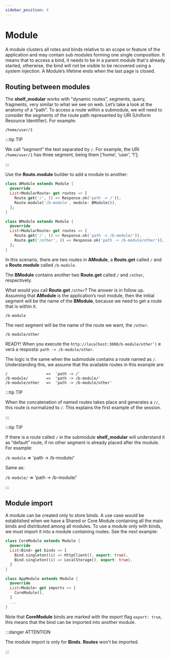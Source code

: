 ```yaml
---
sidebar_position: 4
---
```


# Module

A module clusters all rotes and binds relative to an scope or feature of the application and may contain sub modules forming one single composition. 
It means that to access a bind, it needs to be in a parent module that's already started, otherwise, the bind will not be visible to be recovered using a system injection. 
A Module’s lifetime ends when the last page is closed.

## Routing between modules

The **shelf_modular** works with "dynamic routes”, segments, query, fragments, very similar to what we see on web. Let’s take a look at the anatomy of a “path”. To access a route within a submodule, we will need to consider the segments of the route path represented by URI (Uniform Resource Identifier). For example:
```
/home/user/1
```

:::tip TIP

We call “segment” the text separated by `/`. For example, the URI `/home/user/1` has three segment, being them [‘home’, ‘user’, ‘1’];

:::

Use the **Route.module** builder to add a module to another:

```dart {5}
class AModule extends Module {
  @override
  List<ModularRoute> get routes => [
    Route.get('/', () => Response.ok('path -> /')),
    Route.module('/b-module', module: BModule()),
  ];
}

class BModule extends Module {
  @override
  List<ModularRoute> get routes => [
    Route.get('/', () => Response.ok('path -> /b-module/')),
    Route.get('/other', () => Response.ok('path -> /b-module/other')),
  ];
}
```
In this scenario, there are two routes in **AModule**, a **Route.get** called `/` and a **Route.module** called `/b-module`.

The **BModule** contains another two **Route.get** called `/` and `/other`, respectively. 

What would you call **Route.get** `/other`? 
The answer is in follow up. Assuming that **AModule** is the application’s root module, 
then the initial segment will be the name of the **BModule**, because we need to get a route that is within it.

```
/b-module
```
The next segment will be the name of the route we want, the `/other`.

```
/b-module/other
```
READY! When you execute the `http://localhost:3000/b-module/other’)` e verá a resposta: `path -> /b-module/other`.

The logic is the same when the submodule contains a route named as `/`. Understanding this, we assume that the available routes in this example are:
```
/                 =>  `path -> /` 
/b-module/        =>  'path -> /b-module/' 
/b-module/other   =>  'path -> /b-module/other'
```

:::tip TIP

When the concatenation of named routes takes place and generates a `//`, this route is normalized to `/`. This explains the first example of the session.

:::

:::tip TIP

If there is a route called `/` in the submodule **shelf_modular** will understand it as “default” route, if no other segment is already placed after the module. For example:

`/b-module`  =>  'path -> /b-module/'

Same as:

`/b-module/` =>  'path -> /b-module/' 

:::

## Module import

A module can be created only to store binds. A use case would be established when we have a Shared or Core Module containing all the main binds and distributed among all modules. To use a module only with binds, we must import it into a module containing routes. See the next example:

```dart {10-13}
class CoreModule extends Module {
  @override
  List<Bind> get binds => [
    Bind.singleton((i) => HttpClient(), export: true),
    Bind.singleton((i) => LocalStorage(), export: true),
  ]
}

class AppModule extends Module {
  @override
  List<Module> get imports => [
    CoreModule(),
  ]
  ...
}
```
Note that **CoreModule** binds are marked with the export flag `export: true`, this means that the bind can be imported into another module.

:::danger ATTENTION

The module import is only for **Binds**. **Routes** won't be imported.

:::
